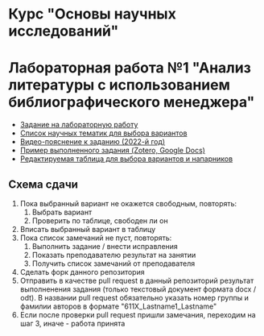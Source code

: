 # Курс "Основы научных исследований"
# Лабораторная работа №1 "Анализ литературы с использованием библиографического менеджера"

- [Задание на лабораторную работу](https://github.com/itsecd/academic-lab-1/blob/main/lab-1-task.pdf)
- [Список научных тематик для выбора вариантов](https://github.com/itsecd/academic-lab-1/blob/main/topics_list.csv)
- [Видео-пояснение к заданию (2022-й год)](https://youtu.be/BiAtxL8tPaE)
- [Пример выполненного задания (Zotero, Google Docs)](https://github.com/itsecd/academic-lab-1/blob/main/lab-1-demo-project.zip)
- [Редактируемая таблица для выбора вариантов и напарников](https://docs.google.com/spreadsheets/d/1R-cP8I9hl9CpbiC55VbrNmIYxqk8lHzQjK4q8qle42g/edit?usp=sharing)

## Схема сдачи

1. Пока выбранный вариант не окажется свободным, повторять:
	1. Выбрать вариант
	2. Проверить по таблице, свободен ли он
2. Вписать выбранный вариант в таблицу
3. Пока список замечаний не пуст, повторять:
	1. Выполнить задание / внести исправления
	2. Показать преподавателю результат на занятии
	3. Получить список замечаний от преподавателя
4. Сделать форк данного репозитория
5. Отправить в качестве pull request в данный репозиторий результат выполненения задания (только текстовый документ формата docx / odt). В названии pull request обязательно указать номер группы и фамилии авторов в формате "611X_Lastname1_Lastname"
6. Если после проверки pull request пришли замечания, переходим на шаг 3, иначе - работа принята
